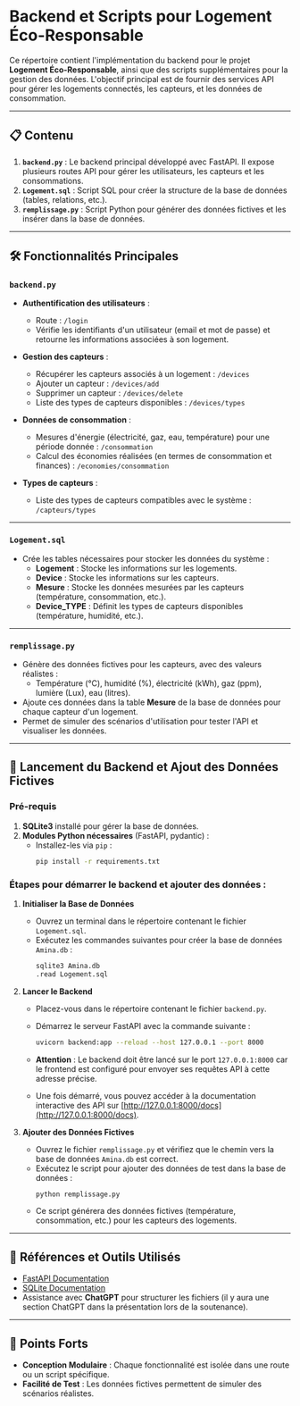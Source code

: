 # Backend et Scripts pour Logement Éco-Responsable

Ce répertoire contient l'implémentation du backend pour le projet **Logement Éco-Responsable**, ainsi que des scripts supplémentaires pour la gestion des données. L'objectif principal est de fournir des services API pour gérer les logements connectés, les capteurs, et les données de consommation.

---

## 📋 Contenu

1. **`backend.py`** : Le backend principal développé avec FastAPI. Il expose plusieurs routes API pour gérer les utilisateurs, les capteurs et les consommations.
2. **`Logement.sql`** : Script SQL pour créer la structure de la base de données (tables, relations, etc.).
3. **`remplissage.py`** : Script Python pour générer des données fictives et les insérer dans la base de données.

---

## 🛠️ Fonctionnalités Principales

### `backend.py`
- **Authentification des utilisateurs** :
  - Route : `/login`
  - Vérifie les identifiants d'un utilisateur (email et mot de passe) et retourne les informations associées à son logement.

- **Gestion des capteurs** :
  - Récupérer les capteurs associés à un logement : `/devices`
  - Ajouter un capteur : `/devices/add`
  - Supprimer un capteur : `/devices/delete`
  - Liste des types de capteurs disponibles : `/devices/types`

- **Données de consommation** :
  - Mesures d'énergie (électricité, gaz, eau, température) pour une période donnée : `/consommation`
  - Calcul des économies réalisées (en termes de consommation et finances) : `/economies/consommation`

- **Types de capteurs** :
  - Liste des types de capteurs compatibles avec le système : `/capteurs/types`

---

### `Logement.sql`
- Crée les tables nécessaires pour stocker les données du système :
  - **Logement** : Stocke les informations sur les logements.
  - **Device** : Stocke les informations sur les capteurs.
  - **Mesure** : Stocke les données mesurées par les capteurs (température, consommation, etc.).
  - **Device_TYPE** : Définit les types de capteurs disponibles (température, humidité, etc.).

---

### `remplissage.py`
- Génère des données fictives pour les capteurs, avec des valeurs réalistes :
  - Température (°C), humidité (%), électricité (kWh), gaz (ppm), lumière (Lux), eau (litres).
- Ajoute ces données dans la table **Mesure** de la base de données pour chaque capteur d'un logement.
- Permet de simuler des scénarios d'utilisation pour tester l'API et visualiser les données.

---

## 🚀 Lancement du Backend et Ajout des Données Fictives

### Pré-requis
1. **SQLite3** installé pour gérer la base de données.
2. **Modules Python nécessaires** (FastAPI, pydantic) :
   - Installez-les via `pip` :
     ```bash
     pip install -r requirements.txt
     ```

### Étapes pour démarrer le backend et ajouter des données :

1. **Initialiser la Base de Données**
   - Ouvrez un terminal dans le répertoire contenant le fichier `Logement.sql`.
   - Exécutez les commandes suivantes pour créer la base de données `Amina.db` :
     ```bash
     sqlite3 Amina.db
     .read Logement.sql
     ```

2. **Lancer le Backend**
   - Placez-vous dans le répertoire contenant le fichier `backend.py`.
   - Démarrez le serveur FastAPI avec la commande suivante :
     ```bash
     uvicorn backend:app --reload --host 127.0.0.1 --port 8000
     ```
   - **Attention** : Le backend doit être lancé sur le port `127.0.0.1:8000` car le frontend est configuré pour envoyer ses requêtes API à cette adresse précise.

   - Une fois démarré, vous pouvez accéder à la documentation interactive des API sur [http://127.0.0.1:8000/docs](http://127.0.0.1:8000/docs).

3. **Ajouter des Données Fictives**
   - Ouvrez le fichier `remplissage.py` et vérifiez que le chemin vers la base de données `Amina.db` est correct.
   - Exécutez le script pour ajouter des données de test dans la base de données :
     ```bash
     python remplissage.py
     ```
   - Ce script générera des données fictives (température, consommation, etc.) pour les capteurs des logements.

---

## 🔗 Références et Outils Utilisés

- [FastAPI Documentation](https://fastapi.tiangolo.com/)
- [SQLite Documentation](https://sqlite.org/docs.html)
- Assistance avec **ChatGPT** pour structurer les fichiers (il y aura une section ChatGPT dans la présentation lors de la soutenance).

---

## 🌟 Points Forts

- **Conception Modulaire** : Chaque fonctionnalité est isolée dans une route ou un script spécifique.
- **Facilité de Test** : Les données fictives permettent de simuler des scénarios réalistes.
